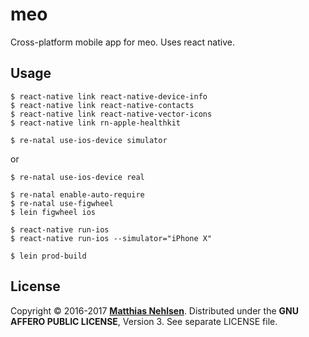 # meo

Cross-platform mobile app for meo. Uses react native.

## Usage

    $ react-native link react-native-device-info
    $ react-native link react-native-contacts
    $ react-native link react-native-vector-icons
    $ react-native link rn-apple-healthkit    
    
    $ re-natal use-ios-device simulator

or

    $ re-natal use-ios-device real

    $ re-natal enable-auto-require
    $ re-natal use-figwheel
    $ lein figwheel ios

    $ react-native run-ios
    $ react-native run-ios --simulator="iPhone X"

    $ lein prod-build


## License

Copyright © 2016-2017 **[Matthias Nehlsen](http://www.matthiasnehlsen.com)**. Distributed under the **GNU AFFERO PUBLIC LICENSE**, Version 3. See separate LICENSE file.
